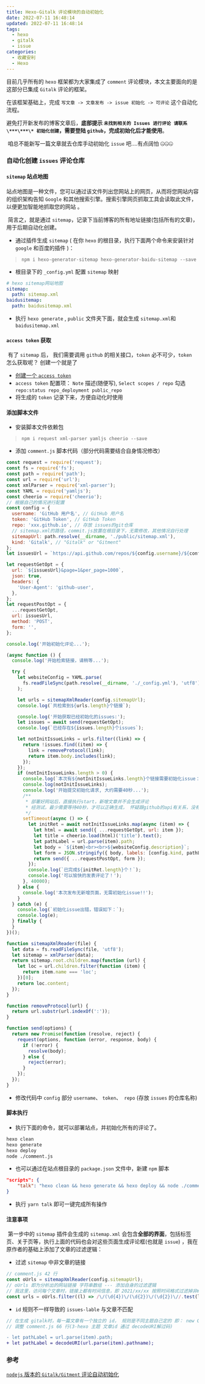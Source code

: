 ```yaml
---
title: Hexo-Gitalk 评论模块的自动初始化
date: 2022-07-11 16:48:14
updated: 2022-07-11 16:48:14
tags:
  - hexo
  - gitalk
  - issue
categories:
  - 收藏安利
  - Hexo
---
```


目前几乎所有的 `hexo` 框架都为大家集成了 `comment` 评论模块，本文主要面向的是这部分已集成 `Gitalk` 评论的框架。

在该框架基础上，完成 `写文章 -> 文章发布 -> issue 初始化 -> 可评论` 这个自动化流程。

避免打开新发布的博客文章后，**底部提示 `未找到相关的 Issues 进行评论 请联系\***\***\* 初始化创建`，需要登陆 `github`，完成初始化后才能使用**。

​ 咱总不能新写一篇文章就去仓库手动初始化 `issue` 吧....有点阔怕 🤐🤐🤐

<!-- more -->

### 自动化创建 `issues` 评论仓库

#### `sitemap` 站点地图

站点地图是一种文件，您可以通过该文件列出您网站上的网页，从而将您网站内容的组织架构告知 `Google` 和其他搜索引擎。搜索引擎网页抓取工具会读取此文件，以便更加智能地抓取您的网站 。

​ 简言之，就是通过 `sitemap`，记录下当前博客的所有地址链接(包括所有的文章)，用于后期自动化创建。

- 通过插件生成 `sitemap` ( 在你 `hexo` 的根目录，执行下面两个命令来安装针对 `google` 和百度的插件 )：

> `npm i hexo-generator-sitemap hexo-generator-baidu-sitemap --save`

- 根目录下的 `_config.yml` 配置 `sitemap` 映射

```yaml
# hexo sitemap网站地图
sitemap:
  path: sitemap.xml
baidusitemap:
  path: baidusitemap.xml
```

- 执行 `hexo generate` , `public` 文件夹下面，就会生成 `sitemap.xml`和`baidusitemap.xml `

#### `access token` 获取

​ 有了 `sitemap` 后， 我们需要调用 `github` 的相关接口，`token` 必不可少，`token` 怎么获取呢？ 创建一个就是了

- [创建一个 `access token`](https://github.com/settings/tokens/new)
- `access token` 配置项： `Note` 描述(随便写), `Select scopes / repo` 勾选 `repo:status repo_deployment public_repo`
- 将生成的 `token` 记录下来，方便自动化时使用

#### 添加脚本文件

- 安装脚本文件依赖包

> `npm i request xml-parser yamljs cheerio --save`

- 添加 `comment.js` 脚本代码（部分代码需要结合自身情况修改）

```javascript
const request = require('request');
const fs = require('fs');
const path = require('path');
const url = require('url');
const xmlParser = require('xml-parser');
const YAML = require('yamljs');
const cheerio = require('cheerio');
// 根据自己的情况进行配置
const config = {
  username: 'GitHub 用户名', // GitHub 用户名
  token: 'GitHub Token', // GitHub Token
  repo: 'xxx.github.io', // 存放 issues的git仓库
  // sitemap.xml的路径，commit.js放置在根目录下，无需修改，其他情况自行处理
  sitemapUrl: path.resolve(__dirname, './public/sitemap.xml'),
  kind: 'Gitalk', // "Gitalk" or "Gitment"
};
let issuesUrl = `https://api.github.com/repos/${config.username}/${config.repo}/issues?access_token=${config.token}`;

let requestGetOpt = {
  url: `${issuesUrl}&page=1&per_page=1000`,
  json: true,
  headers: {
    'User-Agent': 'github-user',
  },
};
let requestPostOpt = {
  ...requestGetOpt,
  url: issuesUrl,
  method: 'POST',
  form: '',
};

console.log('开始初始化评论...');

(async function () {
  console.log('开始检索链接，请稍等...');

  try {
    let websiteConfig = YAML.parse(
      fs.readFileSync(path.resolve(__dirname, './_config.yml'), 'utf8'),
    );

    let urls = sitemapXmlReader(config.sitemapUrl);
    console.log(`共检索到${urls.length}个链接`);

    console.log('开始获取已经初始化的issues:');
    let issues = await send(requestGetOpt);
    console.log(`已经存在${issues.length}个issues`);

    let notInitIssueLinks = urls.filter((link) => {
      return !issues.find((item) => {
        link = removeProtocol(link);
        return item.body.includes(link);
      });
    });
    if (notInitIssueLinks.length > 0) {
      console.log(`本次有${notInitIssueLinks.length}个链接需要初始化issue：`);
      console.log(notInitIssueLinks);
      console.log('开始提交初始化请求, 大约需要40秒...');
      /**
       * 部署好网站后，直接执行start，新增文章并不会生成评论
       * 经测试，最少需要等待40秒，才可以正确生成， 怀疑跟github的api有关系，没有找到实锤
       */
      setTimeout(async () => {
        let initRet = await notInitIssueLinks.map(async (item) => {
          let html = await send({ ...requestGetOpt, url: item });
          let title = cheerio.load(html)('title').text();
          let pathLabel = url.parse(item).path;
          let body = `${item}<br><br>${websiteConfig.description}`;
          let form = JSON.stringify({ body, labels: [config.kind, pathLabel], title });
          return send({ ...requestPostOpt, form });
        });
        console.log(`已完成${initRet.length}个！`);
        console.log('可以愉快的发表评论了！');
      }, 40000);
    } else {
      console.log('本次发布无新增页面，无需初始化issue!!');
    }
  } catch (e) {
    console.log(`初始化issue出错，错误如下：`);
    console.log(e);
  } finally {
  }
})();

function sitemapXmlReader(file) {
  let data = fs.readFileSync(file, 'utf8');
  let sitemap = xmlParser(data);
  return sitemap.root.children.map(function (url) {
    let loc = url.children.filter(function (item) {
      return item.name === 'loc';
    })[0];
    return loc.content;
  });
}

function removeProtocol(url) {
  return url.substr(url.indexOf(':'));
}

function send(options) {
  return new Promise(function (resolve, reject) {
    request(options, function (error, response, body) {
      if (!error) {
        resolve(body);
      } else {
        reject(error);
      }
    });
  });
}
```

- 修改代码中 `config` 部分 `username`、 `token`、` repo` (存放 `issues` 的仓库名称)

#### 脚本执行

- 执行下面的命令，就可以部署站点，并初始化所有的评论了。

```bash
hexo clean
hexo generate
hexo deploy
node ./comment.js
```

- 也可以通过在站点根目录的 `package.json` 文件中，新建 `npm` 脚本

```json
"scripts": {
    "talk": "hexo clean && hexo generate && hexo deploy && node ./comment.js"
}
```

- 执行 `yarn talk` 即可一键完成所有操作

#### 注意事项

​ 第一步中的 `sitemap` 插件会生成的 `sitemap.xml` 会包含**全部的界面**，包括标签页、关于页等，执行上面的代码也会对这些页面生成评论框(也就是 `issue`) ，我在原作者的基础上添加了文章的过滤逻辑：

- 过滤 `sitemap` 中非文章的链接

```javascript
// comment.js 42 行
const oUrls = sitemapXmlReader(config.sitemapUrl);
// oUrls 即为分析出的网站链接 字符串数组 --- 添加自身的过滤逻辑
// 我这里，访问每个文章时，链接上都有时间信息，即 2021/xx/xx 按照时间格式过滤掉非md文档的链接
const urls = oUrls.filter((l) => /\/(\d{4})\/(\d{2})\/(\d{2})\//.test(l));
```

- `id` 规则不一样导致的 `issues-lable` 与文章不匹配

```javascript
// 在生成 gitalk时，每一篇文章有一个独立的 id， 规则是不同主题自己定的 即： new Gitalk 传入的 id 规则
// 调整 comment.js 66 行(3-hexo 主题 文章id 通过 decodeURI解过码)
```

```diff
- let pathLabel = url.parse(item).path;
+ let pathLabel = decodeURI(url.parse(item).pathname);
```

### 参考

[`nodejs` 版本的 `Gitalk/Gitment` 评论自动初始化](https://daihaoxin.github.io/post/322747ae.html)
